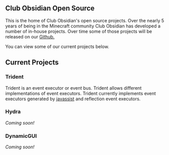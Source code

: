 ## Club Obsidian Open Source

<div class="github-card" data-github="clubobsidian" data-width="400" data-height="" data-theme="default"></div><script src="https://cdn.jsdelivr.net/github-cards/latest/widget.js"></script>

This is the home of Club Obsidian's open source projects. Over the nearly 5 years of being in the Minecraft community Club Obsidian has developed a number of in-house projects. Over time some of those projects will be released on our [Github.](https://github.com/ClubObsidian)

You can view some of our current projects below.

## Current Projects

### Trident

Trident is an event executor or event bus. Trident allows different implementations of event executors. Trident currently implements event executors generated by [javassist](https://github.com/jboss-javassist/javassist) and reflection event executors.

### Hydra

_Coming soon!_

### DynamicGUI

_Coming soon!_

